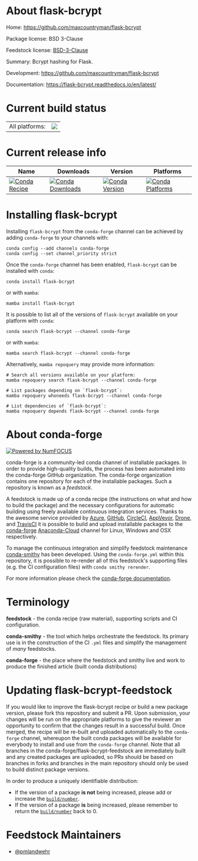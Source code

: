 About flask-bcrypt
==================

Home: https://github.com/maxcountryman/flask-bcrypt

Package license: BSD 3-Clause

Feedstock license: [BSD-3-Clause](https://github.com/conda-forge/flask-bcrypt-feedstock/blob/main/LICENSE.txt)

Summary: Bcrypt hashing for Flask.

Development: https://github.com/maxcountryman/flask-bcrypt

Documentation: https://flask-bcrypt.readthedocs.io/en/latest/

Current build status
====================


<table><tr><td>All platforms:</td>
    <td>
      <a href="https://dev.azure.com/conda-forge/feedstock-builds/_build/latest?definitionId=2946&branchName=main">
        <img src="https://dev.azure.com/conda-forge/feedstock-builds/_apis/build/status/flask-bcrypt-feedstock?branchName=main">
      </a>
    </td>
  </tr>
</table>

Current release info
====================

| Name | Downloads | Version | Platforms |
| --- | --- | --- | --- |
| [![Conda Recipe](https://img.shields.io/badge/recipe-flask--bcrypt-green.svg)](https://anaconda.org/conda-forge/flask-bcrypt) | [![Conda Downloads](https://img.shields.io/conda/dn/conda-forge/flask-bcrypt.svg)](https://anaconda.org/conda-forge/flask-bcrypt) | [![Conda Version](https://img.shields.io/conda/vn/conda-forge/flask-bcrypt.svg)](https://anaconda.org/conda-forge/flask-bcrypt) | [![Conda Platforms](https://img.shields.io/conda/pn/conda-forge/flask-bcrypt.svg)](https://anaconda.org/conda-forge/flask-bcrypt) |

Installing flask-bcrypt
=======================

Installing `flask-bcrypt` from the `conda-forge` channel can be achieved by adding `conda-forge` to your channels with:

```
conda config --add channels conda-forge
conda config --set channel_priority strict
```

Once the `conda-forge` channel has been enabled, `flask-bcrypt` can be installed with `conda`:

```
conda install flask-bcrypt
```

or with `mamba`:

```
mamba install flask-bcrypt
```

It is possible to list all of the versions of `flask-bcrypt` available on your platform with `conda`:

```
conda search flask-bcrypt --channel conda-forge
```

or with `mamba`:

```
mamba search flask-bcrypt --channel conda-forge
```

Alternatively, `mamba repoquery` may provide more information:

```
# Search all versions available on your platform:
mamba repoquery search flask-bcrypt --channel conda-forge

# List packages depending on `flask-bcrypt`:
mamba repoquery whoneeds flask-bcrypt --channel conda-forge

# List dependencies of `flask-bcrypt`:
mamba repoquery depends flask-bcrypt --channel conda-forge
```


About conda-forge
=================

[![Powered by
NumFOCUS](https://img.shields.io/badge/powered%20by-NumFOCUS-orange.svg?style=flat&colorA=E1523D&colorB=007D8A)](https://numfocus.org)

conda-forge is a community-led conda channel of installable packages.
In order to provide high-quality builds, the process has been automated into the
conda-forge GitHub organization. The conda-forge organization contains one repository
for each of the installable packages. Such a repository is known as a *feedstock*.

A feedstock is made up of a conda recipe (the instructions on what and how to build
the package) and the necessary configurations for automatic building using freely
available continuous integration services. Thanks to the awesome service provided by
[Azure](https://azure.microsoft.com/en-us/services/devops/), [GitHub](https://github.com/),
[CircleCI](https://circleci.com/), [AppVeyor](https://www.appveyor.com/),
[Drone](https://cloud.drone.io/welcome), and [TravisCI](https://travis-ci.com/)
it is possible to build and upload installable packages to the
[conda-forge](https://anaconda.org/conda-forge) [Anaconda-Cloud](https://anaconda.org/)
channel for Linux, Windows and OSX respectively.

To manage the continuous integration and simplify feedstock maintenance
[conda-smithy](https://github.com/conda-forge/conda-smithy) has been developed.
Using the ``conda-forge.yml`` within this repository, it is possible to re-render all of
this feedstock's supporting files (e.g. the CI configuration files) with ``conda smithy rerender``.

For more information please check the [conda-forge documentation](https://conda-forge.org/docs/).

Terminology
===========

**feedstock** - the conda recipe (raw material), supporting scripts and CI configuration.

**conda-smithy** - the tool which helps orchestrate the feedstock.
                   Its primary use is in the construction of the CI ``.yml`` files
                   and simplify the management of *many* feedstocks.

**conda-forge** - the place where the feedstock and smithy live and work to
                  produce the finished article (built conda distributions)


Updating flask-bcrypt-feedstock
===============================

If you would like to improve the flask-bcrypt recipe or build a new
package version, please fork this repository and submit a PR. Upon submission,
your changes will be run on the appropriate platforms to give the reviewer an
opportunity to confirm that the changes result in a successful build. Once
merged, the recipe will be re-built and uploaded automatically to the
`conda-forge` channel, whereupon the built conda packages will be available for
everybody to install and use from the `conda-forge` channel.
Note that all branches in the conda-forge/flask-bcrypt-feedstock are
immediately built and any created packages are uploaded, so PRs should be based
on branches in forks and branches in the main repository should only be used to
build distinct package versions.

In order to produce a uniquely identifiable distribution:
 * If the version of a package **is not** being increased, please add or increase
   the [``build/number``](https://docs.conda.io/projects/conda-build/en/latest/resources/define-metadata.html#build-number-and-string).
 * If the version of a package **is** being increased, please remember to return
   the [``build/number``](https://docs.conda.io/projects/conda-build/en/latest/resources/define-metadata.html#build-number-and-string)
   back to 0.

Feedstock Maintainers
=====================

* [@pmlandwehr](https://github.com/pmlandwehr/)

